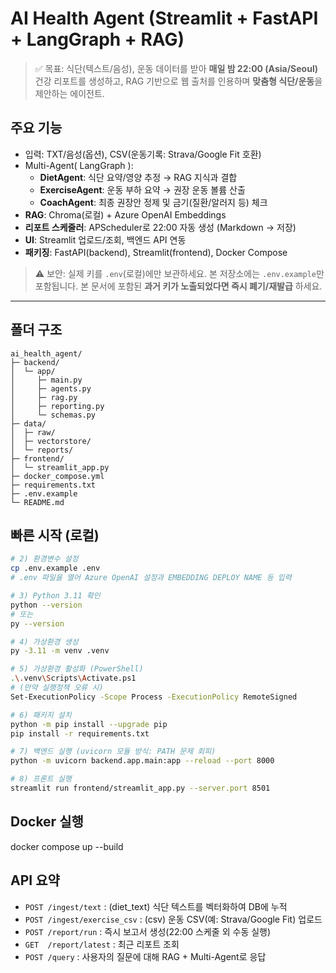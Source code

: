 # AI Health Agent (Streamlit + FastAPI + LangGraph + RAG)

> ✅ 목표: 식단(텍스트/음성), 운동 데이터를 받아 **매일 밤 22:00 (Asia/Seoul)** 건강 리포트를 생성하고, RAG 기반으로 웹 출처를 인용하며 **맞춤형 식단/운동**을 제안하는 에이전트.

## 주요 기능
- 입력: TXT/음성(옵션), CSV(운동기록: Strava/Google Fit 호환)
- Multi-Agent( LangGraph ):
  - **DietAgent**: 식단 요약/영양 추정 → RAG 지식과 결합
  - **ExerciseAgent**: 운동 부하 요약 → 권장 운동 볼륨 산출
  - **CoachAgent**: 최종 권장안 정제 및 금기(질환/알러지 등) 체크
- **RAG**: Chroma(로컬) + Azure OpenAI Embeddings
- **리포트 스케줄러**: APScheduler로 22:00 자동 생성 (Markdown → 저장)
- **UI**: Streamlit 업로드/조회, 백엔드 API 연동
- **패키징**: FastAPI(backend), Streamlit(frontend), Docker Compose

> ⚠️ 보안: 실제 키를 `.env`(로컬)에만 보관하세요. 본 저장소에는 `.env.example`만 포함됩니다. 본 문서에 포함된 **과거 키가 노출되었다면 즉시 폐기/재발급** 하세요.

---

## 폴더 구조
```
ai_health_agent/
├─ backend/
│  └─ app/
│     ├─ main.py
│     ├─ agents.py
│     ├─ rag.py
│     ├─ reporting.py
│     └─ schemas.py
├─ data/
│  ├─ raw/
│  ├─ vectorstore/
│  └─ reports/
├─ frontend/
│  └─ streamlit_app.py
├─ docker_compose.yml
├─ requirements.txt
├─ .env.example
└─ README.md
```

## 빠른 시작 (로컬)
```bash
# 2) 환경변수 설정
cp .env.example .env
# .env 파일을 열어 Azure OpenAI 설정과 EMBEDDING DEPLOY NAME 등 입력

# 3) Python 3.11 확인
python --version
# 또는
py --version

# 4) 가상환경 생성
py -3.11 -m venv .venv

# 5) 가상환경 활성화 (PowerShell)
.\.venv\Scripts\Activate.ps1
# (만약 실행정책 오류 시)
Set-ExecutionPolicy -Scope Process -ExecutionPolicy RemoteSigned

# 6) 패키지 설치
python -m pip install --upgrade pip
pip install -r requirements.txt

# 7) 백엔드 실행 (uvicorn 모듈 방식: PATH 문제 회피)
python -m uvicorn backend.app.main:app --reload --port 8000

# 8) 프론트 실행
streamlit run frontend/streamlit_app.py --server.port 8501
```

## Docker 실행
docker compose up --build

## API 요약
- `POST /ingest/text` : (diet_text) 식단 텍스트를 벡터화하여 DB에 누적
- `POST /ingest/exercise_csv` : (csv) 운동 CSV(예: Strava/Google Fit) 업로드
- `POST /report/run` : 즉시 보고서 생성(22:00 스케줄 외 수동 실행)
- `GET  /report/latest` : 최근 리포트 조회
- `POST /query` : 사용자의 질문에 대해 RAG + Multi-Agent로 응답

